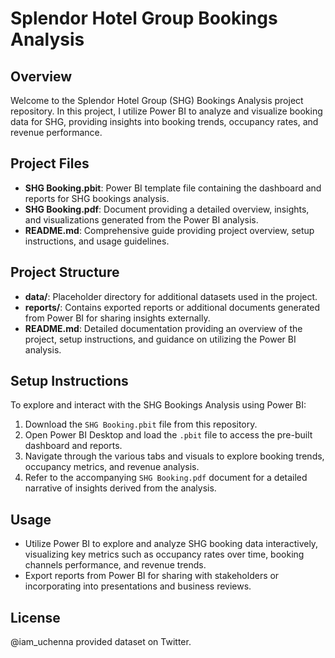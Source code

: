 # Splendor Hotel Group Bookings Analysis

## Overview
Welcome to the Splendor Hotel Group (SHG) Bookings Analysis project repository. In this project, I utilize Power BI to analyze and visualize booking data for SHG, providing insights into booking trends, occupancy rates, and revenue performance.

## Project Files
- **SHG Booking.pbit**: Power BI template file containing the dashboard and reports for SHG bookings analysis.
- **SHG Booking.pdf**: Document providing a detailed overview, insights, and visualizations generated from the Power BI analysis.
- **README.md**: Comprehensive guide providing project overview, setup instructions, and usage guidelines.

## Project Structure
- **data/**: Placeholder directory for additional datasets used in the project.
- **reports/**: Contains exported reports or additional documents generated from Power BI for sharing insights externally.
- **README.md**: Detailed documentation providing an overview of the project, setup instructions, and guidance on utilizing the Power BI analysis.

## Setup Instructions
To explore and interact with the SHG Bookings Analysis using Power BI:
1. Download the `SHG Booking.pbit` file from this repository.
2. Open Power BI Desktop and load the `.pbit` file to access the pre-built dashboard and reports.
3. Navigate through the various tabs and visuals to explore booking trends, occupancy metrics, and revenue analysis.
4. Refer to the accompanying `SHG Booking.pdf` document for a detailed narrative of insights derived from the analysis.

## Usage
- Utilize Power BI to explore and analyze SHG booking data interactively, visualizing key metrics such as occupancy rates over time, booking channels performance, and revenue trends.
- Export reports from Power BI for sharing with stakeholders or incorporating into presentations and business reviews.

## License
@iam_uchenna provided dataset on Twitter.
